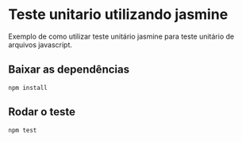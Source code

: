 # Teste unitario utilizando jasmine
   Exemplo de como utilizar teste unitário jasmine para teste unitário de arquivos javascript.



## Baixar as dependências

``npm install``

## Rodar o teste 
 `npm test`

